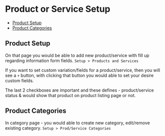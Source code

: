 # Product or Service Setup

- [Product Setup](#product-setup)
- [Product Categories](#product-categories)

## Product Setup

On that page you would be able to add new product/service with fill up regarding information form fields.
`Setup > Products and Services`

If you want to set custom variation/fields for a product/service, then you will see a `+` button, with clicking that button you would able to set your desire custom fields.

The last 2 checkboxes are important and these defines - product/service status & would show that product on product listing page or not.

## Product Categories

In category page - you would able to create new category, edit/remove existing category. `Setup > Prod/Service Categories`

